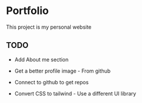 # Portfolio

This project is my personal website

## TODO

- Add About me section
- Get a better profile image - From github
- Connect to github to get repos

- Convert CSS to tailwind - Use a different UI library
